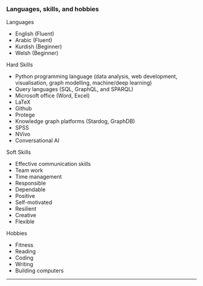 ### Languages, skills, and hobbies

 Languages

- English (Fluent)
- Arabic (Fluent)
- Kurdish (Beginner)
- Welsh (Beginner)

 Hard Skills  
 
- Python programming language (data analysis, web development, visualisation, graph modelling, machine/deep learning)
- Query languages (SQL, GraphQL, and SPARQL)
- Microsoft office (Word, Excel)
- LaTeX
- Github 
- Protege 
- Knowledge graph platforms (Stardog, GraphDB)
- SPSS
- NVivo 
- Conversational AI

 Soft Skills

- Effective communication skills
- Team work 
- Time management
- Responsible
- Dependable 
- Positive 
- Self-motivated
- Resilient  
- Creative
- Flexible  

 Hobbies

- Fitness 
- Reading
- Coding
- Writing 
- Building computers 
---

